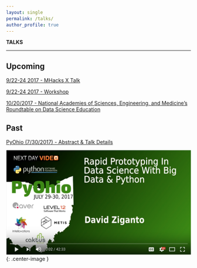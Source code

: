 ```yaml
---
layout: single
permalink: /talks/
author_profile: true
---
```


**TALKS**

---

## Upcoming
[9/22-24 2017 - MHacks X Talk](https://mhacks.org/)

[9/22-24 2017 - Workshop](https://mhacks.org/)

[10/20/2017 - National Academies of Sciences, Engineering, and Medicine’s Roundtable on Data Science Education](http://sites.nationalacademies.org/DEPS/BMSA/DEPS_178020)

## Past
[PyOhio (7/30/2017) - Abstract & Talk Details](https://www.pyohio.org/schedule/presentation/295/)  

[![PyOH Vid](/assets/images/PyOH.png?raw=true)](http://www.youtube.com/watch?v=https://youtu.be/PFGUOfPEtJM "Rapid Prototyping In Data Science With Big Data & Python"){: .center-image }
